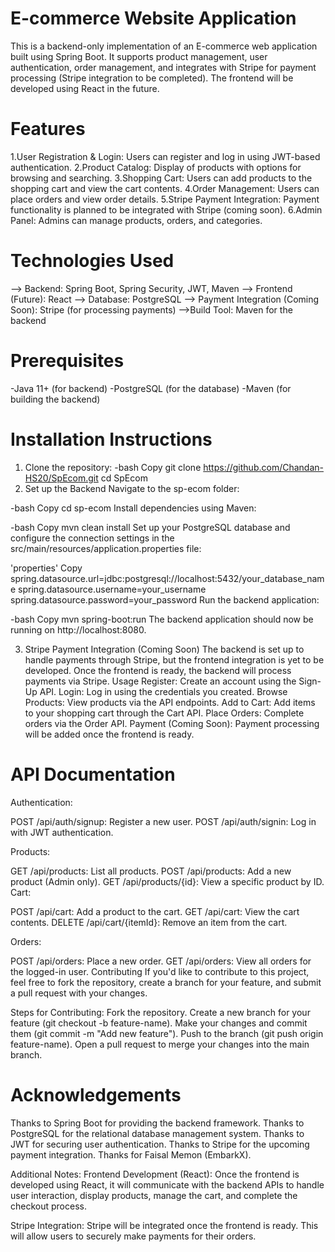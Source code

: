 # E-commerce Website Application
This is a backend-only implementation of an E-commerce web application built using Spring Boot. It supports product management, user authentication, order management, and integrates with Stripe for payment processing (Stripe integration to be completed). The frontend will be developed using React in the future.

# Features
1.User Registration & Login: Users can register and log in using JWT-based authentication.
2.Product Catalog: Display of products with options for browsing and searching.
3.Shopping Cart: Users can add products to the shopping cart and view the cart contents.
4.Order Management: Users can place orders and view order details.
5.Stripe Payment Integration: Payment functionality is planned to be integrated with Stripe (coming soon).
6.Admin Panel: Admins can manage products, orders, and categories.

# Technologies Used
--> Backend: Spring Boot, Spring Security, JWT, Maven
--> Frontend (Future): React
--> Database: PostgreSQL
--> Payment Integration (Coming Soon): Stripe (for processing payments)
-->Build Tool: Maven for the backend

# Prerequisites
-Java 11+ (for backend)
-PostgreSQL (for the database)
-Maven (for building the backend)

# Installation Instructions
1. Clone the repository:
-bash
Copy
git clone https://github.com/Chandan-HS20/SpEcom.git
cd SpEcom
2. Set up the Backend
Navigate to the sp-ecom folder:

-bash
Copy
cd sp-ecom
Install dependencies using Maven:

-bash
Copy
mvn clean install
Set up your PostgreSQL database and configure the connection settings in the src/main/resources/application.properties file:

'properties'
Copy
spring.datasource.url=jdbc:postgresql://localhost:5432/your_database_name
spring.datasource.username=your_username
spring.datasource.password=your_password
Run the backend application:

-bash
Copy
mvn spring-boot:run
The backend application should now be running on http://localhost:8080.

3. Stripe Payment Integration (Coming Soon)
The backend is set up to handle payments through Stripe, but the frontend integration is yet to be developed. Once the frontend is ready, the backend will process payments via Stripe.
Usage
Register: Create an account using the Sign-Up API.
Login: Log in using the credentials you created.
Browse Products: View products via the API endpoints.
Add to Cart: Add items to your shopping cart through the Cart API.
Place Orders: Complete orders via the Order API.
Payment (Coming Soon): Payment processing will be added once the frontend is ready.

# API Documentation
Authentication:

POST /api/auth/signup: Register a new user.
POST /api/auth/signin: Log in with JWT authentication.

Products:

GET /api/products: List all products.
POST /api/products: Add a new product (Admin only).
GET /api/products/{id}: View a specific product by ID.
Cart:

POST /api/cart: Add a product to the cart.
GET /api/cart: View the cart contents.
DELETE /api/cart/{itemId}: Remove an item from the cart.

Orders:

POST /api/orders: Place a new order.
GET /api/orders: View all orders for the logged-in user.
Contributing
If you'd like to contribute to this project, feel free to fork the repository, create a branch for your feature, and submit a pull request with your changes.

Steps for Contributing:
Fork the repository.
Create a new branch for your feature (git checkout -b feature-name).
Make your changes and commit them (git commit -m "Add new feature").
Push to the branch (git push origin feature-name).
Open a pull request to merge your changes into the main branch.

# Acknowledgements
Thanks to Spring Boot for providing the backend framework.
Thanks to PostgreSQL for the relational database management system.
Thanks to JWT for securing user authentication.
Thanks to Stripe for the upcoming payment integration.
Thanks for Faisal Memon (EmbarkX).

Additional Notes:
Frontend Development (React): Once the frontend is developed using React, it will communicate with the backend APIs to handle user interaction, display products, manage the cart, and complete the checkout process.

Stripe Integration: Stripe will be integrated once the frontend is ready. This will allow users to securely make payments for their orders.

